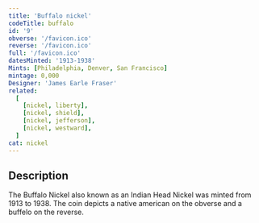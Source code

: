 ```yaml
---
title: 'Buffalo nickel'
codeTitle: buffalo
id: '9'
obverse: '/favicon.ico'
reverse: '/favicon.ico'
full: '/favicon.ico'
datesMinted: '1913-1938'
Mints: [Philadelphia, Denver, San Francisco]
mintage: 0,000
Designer: 'James Earle Fraser'
related:
  [
    [nickel, liberty],
    [nickel, shield],
    [nickel, jefferson],
    [nickel, westward],
  ]
cat: nickel
---
```


## Description

The Buffalo Nickel also known as an Indian Head Nickel was minted from 1913 to 1938. The coin depicts a native american on the obverse and a buffelo on the reverse.